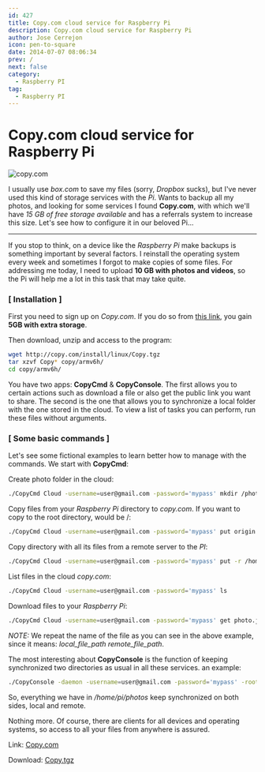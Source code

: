 ```yaml
---
id: 427
title: Copy.com cloud service for Raspberry Pi
description: Copy.com cloud service for Raspberry Pi
author: Jose Cerrejon
icon: pen-to-square
date: 2014-07-07 08:06:34
prev: /
next: false
category:
  - Raspberry PI
tag:
  - Raspberry PI
---
```


# Copy.com cloud service for Raspberry Pi

![copy.com](/images/2014/07/copy_01.png)

I usually use *box.com* to save my files (sorry, *Dropbox* sucks), but I've never used this kind of storage services with the *Pi*. Wants to backup all my photos, and looking for some services I found **Copy.com**, with which we'll have *15 GB of free storage available* and has a referrals system to increase this size. Let's see how to configure it in our beloved Pi...

- - -
If you stop to think, on a device like the *Raspberry Pi* make backups is something important by several factors. I reinstall the operating system every week and sometimes I forgot to make copies of some files. For addressing me today, I need to upload **10 GB with photos and videos**, so the Pi will help me a lot in this task that may take quite.

### [ Installation ]

First you need to sign up on *Copy.com*. If you do so from [this link](https://copy.com?r=ygbyvm), you gain **5GB with extra storage**.

Then download, unzip and access to the program:

```bash
wget http://copy.com/install/linux/Copy.tgz
tar xzvf Copy* copy/armv6h/
cd copy/armv6h/
```

You have two apps: **CopyCmd** & **CopyConsole**. The first allows you to certain actions such as download a file or also get the public link you want to share. The second is the one that allows you to synchronize a local folder with the one stored in the cloud. To view a list of tasks you can perform, run these files without arguments.

### [ Some basic commands ]

Let's see some fictional examples to learn better how to manage with the commands. We start with **CopyCmd**:

Create photo folder in the cloud:
```bash
./CopyCmd Cloud -username=user@gmail.com -password='mypass' mkdir /photos
```

Copy files from your *Raspberry Pi* directory to *copy.com*. If you want to copy to the root directory, would be /:
```bash
./CopyCmd Cloud -username=user@gmail.com -password='mypass' put origin.jpg /photo
```

Copy directory with all its files from a remote server to the *PI*:
```bash
./CopyCmd Cloud -username=user@gmail.com -password='mypass' put -r /home/pi/photos/ /photos
```

List files in the cloud *copy.com*:
```bash
./CopyCmd Cloud -username=user@gmail.com -password='mypass' ls
```

Download files to your *Raspberry Pi*:
```bash
./CopyCmd Cloud -username=user@gmail.com -password='mypass' get photo.jpg photo.jpg
```

*NOTE:* We repeat the name of the file as you can see in the above example, since it means: *local&#95;file&#95;path remote&#95;file&#95;path*.

The most interesting about **CopyConsole** is the function of keeping synchronized two directories as usual in all these services. an example:

```bash
./CopyConsole -daemon -username=user@gmail.com -password='mypass' -root=/home/pi/photos
```

So, everything we have in */home/pi/photos* keep synchronized on both sides, local and remote.

Nothing more. Of course, there are clients for all devices and operating systems, so access to all your files from anywhere is assured.

Link: [Copy.com](https://copy.com?r=ygbyvm)

Download: [Copy.tgz](https://copy.com/install/linux/Copy.tgz)